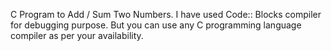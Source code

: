 C Program to Add / Sum Two Numbers. I have used Code:: Blocks compiler for debugging purpose. But you can use any C programming language compiler as per your availability.